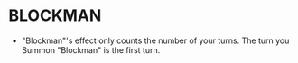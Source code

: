 
# BLOCKMAN

*   "Blockman"'s effect only counts the number of your turns. The turn you Summon "Blockman" is the first turn.

  